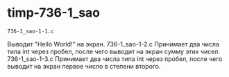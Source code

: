 # timp-736-1_sao
	736-1_sao-1-1.c
Выводит "Hello World!" на экран.
	736-1_sao-1-2.c
Принимает два числа типа int через пробел, после чего выводит
на экран сумму этих чисел.
	736-1_sao-1-3.c
Принимает два числа типа int через пробел, после чего выводит
на экран первое число в степени второго.
